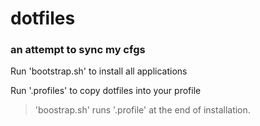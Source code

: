 # dotfiles
### an attempt to sync my cfgs 

Run 'bootstrap.sh' to install all applications

Run '.profiles' to copy dotfiles into your profile


> 'boostrap.sh' runs '.profile' at the end of installation.
